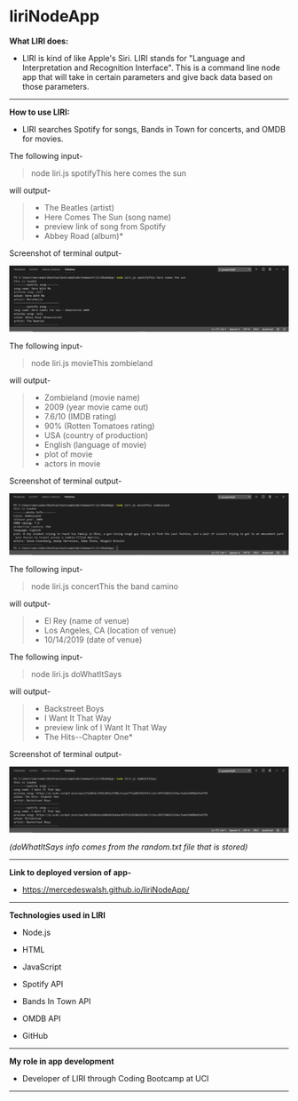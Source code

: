 # liriNodeApp

**What LIRI does:**

- LIRI is kind of like Apple's Siri. LIRI stands for "Language and Interpretation and Recognition Interface". This is a command line node app that will take in certain parameters and give back data based on those parameters.

---

**How to use LIRI:**

- LIRI searches Spotify for songs, Bands in Town for concerts, and OMDB for movies.

The following input-

> node liri.js spotifyThis here comes the sun

will output-

> - The Beatles (artist)
> - Here Comes The Sun (song name)
> - preview link of song from Spotify
> - Abbey Road (album)*

Screenshot of terminal output-

![spotifyThis](./images/spotifyThis.png)

The following input-

> node liri.js movieThis zombieland

will output-

> - Zombieland (movie name)
> - 2009 (year movie came out)
> - 7.6/10 (IMDB rating)
> - 90% (Rotten Tomatoes rating)
> - USA (country of production)
> - English (language of movie)
> - plot of movie
> - actors in movie

Screenshot of terminal output-

![movieThis](./images/movieThis.png)

The following input- 

> node liri.js concertThis the band camino

will output- 

> - El Rey (name of venue)
> - Los Angeles, CA (location of venue)
> - 10/14/2019 (date of venue)

The following input-

> node liri.js doWhatItSays

will output-

> - Backstreet Boys
> - I Want It That Way
> - preview link of I Want It That Way
> - The Hits--Chapter One*

Screenshot of terminal output-

![doWhatItSays](./images/doWhatItSays.png)

*(doWhatItSays info comes from the random.txt file that is stored)*

---

**Link to deployed version of app-**

- https://mercedeswalsh.github.io/liriNodeApp/

---

**Technologies used in LIRI**

- Node.js

- HTML

- JavaScript

- Spotify API

- Bands In Town API

- OMDB API

- GitHub

---

**My role in app development**

- Developer of LIRI through Coding Bootcamp at UCI

---